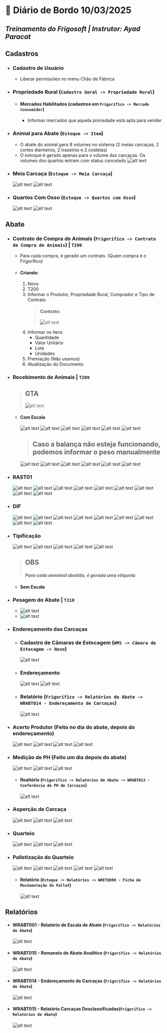 # 📌 **Diário de Bordo 10/03/2025**
## *Treinamento do Frigosoft | Instrutor: Ayad Paracat*

## Cadastros

- ### Cadastro de Usuário
    - Liberar permissões no menu Chão de Fábrica

- ### Propriedade Rural (`Cadastro Geral -> Propriedade Rural`)
    - #### Mercados Habilitados (cadastros em `Frigorífico -> Mercado Consumidor`)
        - Informar mercados que aquela proriedade está apta para vender

- ### Animal para Abate (`Estoque -> Item`)
    - O abate do animal gera 8 volumes no sistema (2 meias carcaças, 2 cortes dianteiros, 2 traseiros e 2 costelas)
    - O estoque é gerado apenas para o volume das carcaças. Os volumes dos quartos entram com status cancelado
    ![alt text](imagens/Screenshot_146.png)

- ### Meia Carcaça (`Estoque -> Meia Carcaça`)
    ![alt text](imagens/Screenshot_145.png)
    ![alt text](imagens/Screenshot_148.png)

- ### Quartos Com Osso (`Estoque -> Quartos com Osso`)
    ![alt text](imagens/Screenshot_147.png)
    ![alt text](imagens/Screenshot_149.png)

## Abate

- ### Contrato de Compra de Animais (`Frigorífico -> Contrato de Compra de Animais`) | `T200`
    - Para cada compra, é gerado um contrato. (Quem compra é o Frigorífico)
    - #### Criando:
        1. Novo
        2. T200
        3. Informar o Produtor, Propriedade Rural, Comprador e Tipo de Contrato
            > #### Contrato:
            > ![alt text](imagens/Screenshot_150.png)
        4. Informar os itens
            - Quantidade
            - Valor Unitário
            - Lote
            - Unidades
        5. Premiação (Não usamos)
        6. Atualização do Documento

- ### Recebimento de Animais | `T209`

    > ## GTA
    >   ![alt text](imagens/Screenshot_154.png)

    - #### Com Escala
        ![alt text](imagens/Screenshot_152.png)
        ![alt text](imagens/Screenshot_153.png)
        ![alt text](imagens/Screenshot_155.png)
        ![alt text](imagens/Screenshot_156.png)
        ![alt text](imagens/Screenshot_157.png)
        ![alt text](imagens/Screenshot_158.png)

        > ## Caso a balança não esteja funcionando, podemos informar o peso manualmente

        ![alt text](imagens/Screenshot_159.png)
        ![alt text](imagens/Screenshot_160.png)
        ![alt text](imagens/Screenshot_161.png)
        ![alt text](imagens/Screenshot_162.png)
        ![alt text](imagens/Screenshot_163.png)
        ![alt text](imagens/Screenshot_164.png)

- ### RAST01
    ![alt text](imagens/Screenshot_165.png)
    ![alt text](imagens/Screenshot_166.png)
    ![alt text](imagens/Screenshot_167.png)
    ![alt text](imagens/Screenshot_168.png)
    ![alt text](imagens/Screenshot_170.png)
    ![alt text](imagens/Screenshot_171.png)
    ![alt text](imagens/Screenshot_172.png)
    ![alt text](imagens/Screenshot_173.png)
    ![alt text](imagens/Screenshot_174.png)

- ### DIF
    ![alt text](imagens/Screenshot_186.png)
    ![alt text](imagens/Screenshot_187.png)
    ![alt text](imagens/Screenshot_188.png)
    ![alt text](imagens/Screenshot_189.png)
    ![alt text](imagens/Screenshot_190.png)
    ![alt text](imagens/Screenshot_191.png)
    ![alt text](imagens/Screenshot_192.png)
    ![alt text](imagens/Screenshot_193.png)
    ![alt text](imagens/Screenshot_194.png)

- ### Tipificação
    ![alt text](imagens/Screenshot_175.png)
    ![alt text](imagens/Screenshot_176.png)
    ![alt text](imagens/Screenshot_177.png)
    ![alt text](imagens/Screenshot_178.png)
    ![alt text](imagens/Screenshot_179.png)

    > ## OBS
    > #### *Para cada anmimal abatido, é gerada uma etiqueta*

    - #### Sem Escala

- ### Pesagem do Abate | `T210`
    - ![alt text](imagens/Screenshot_180.png)
    - ![alt text](imagens/Screenshot_169.png)

- ### Endereçamento das Carcaças

    - ### Cadastro de Câmaras de Estocagem (`WMS -> Câmara de Estocagem -> Novo`)
        ![alt text](imagens/Screenshot_183.png)

    - ### Endereçamento
        ![alt text](imagens/Screenshot_182.png)
        ![alt text](imagens/Screenshot_184.png)

    - ### Relatório (`Frigorífico -> Relatórios de Abate -> WRABT014 - Endereçamento de Carcaças`)
        ![alt text](imagens/Screenshot_185.png)

- ### Acerto Produtor (Feito no dia do abate, depois do endereçamento)

    ![alt text](imagens/Screenshot_196.png)
    ![alt text](imagens/Screenshot_197.png)
    ![alt text](imagens/Screenshot_198.png)
    ![alt text](imagens/Screenshot_199.png)

- ### Medição de PH (Feito um dia depois do abate)
    ![alt text](imagens/Screenshot_212.png)
    ![alt text](imagens/Screenshot_213.png)
    ![alt text](imagens/Screenshot_214.png)

    - #### Realtório (`Frigorífico -> Relatórios de Abate -> WRABT013 - Conferência de PH de Carcaças`)
        ![alt text](imagens/Screenshot_218.png)

- ### Asperção de Carcaça
    ![alt text](imagens/Screenshot_215.png)
    ![alt text](imagens/Screenshot_216.png)
    ![alt text](imagens/Screenshot_217.png)

- ### Quarteio
    ![alt text](imagens/Screenshot_219.png)
    ![alt text](imagens/Screenshot_220.png)
    ![alt text](imagens/Screenshot_221.png)

- ### Palletização do Quarteio
    ![alt text](imagens/Screenshot_222.png)
    ![alt text](imagens/Screenshot_223.png)
    ![alt text](imagens/Screenshot_224.png)
    ![alt text](imagens/Screenshot_225.png)
    ![alt text](imagens/Screenshot_226.png)

    - #### Relatório (`Estoque -> Relatórios -> WRETQ080 - Ficha de Movimentação do Pallet`)
        ![alt text](imagens/Screenshot_227.png)

## Relatórios

- #### WRABT001 - Relatório de Escala de Abate (`Frigorífico -> Relatórios de Abate`)
    ![alt text](imagens/Screenshot_151.png)

- #### WRABT010 - Romaneio de Abate Analítico (`Frigorífico -> Relatórios de Abate`)
    ![alt text](imagens/Screenshot_181.png)

- #### WRABT014 - Endereçamento de Carcaças (`Frigorífico -> Relatórios de Abate`)
    ![alt text](imagens/Screenshot_195.png)

- #### WRABT015 - Relatório Carcaças Desclassificadas(`Frigorífico -> Relatórios de Abate`)
    ![alt text](imagens/Screenshot_195.png)